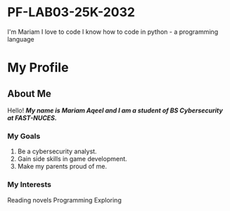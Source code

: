 # PF-LAB03-25K-2032
I'm Mariam
I love to code
I know how to code in python - a programming language
# My Profile
## About Me
Hello! ***My name is Mariam Aqeel and I am a student of BS Cybersecurity at FAST-NUCES.***
### My Goals
1. Be a cybersecurity analyst.
2. Gain side skills in game development.
3. Make my parents proud of me.
### My Interests
 Reading novels
 Programming 
 Exploring
